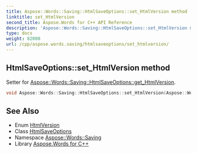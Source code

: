 ```yaml
---
title: Aspose::Words::Saving::HtmlSaveOptions::set_HtmlVersion method
linktitle: set_HtmlVersion
second_title: Aspose.Words for C++ API Reference
description: 'Aspose::Words::Saving::HtmlSaveOptions::set_HtmlVersion method. Setter for Aspose::Words::Saving::HtmlSaveOptions::get_HtmlVersion in C++.'
type: docs
weight: 82000
url: /cpp/aspose.words.saving/htmlsaveoptions/set_htmlversion/
---
```

## HtmlSaveOptions::set_HtmlVersion method


Setter for [Aspose::Words::Saving::HtmlSaveOptions::get_HtmlVersion](../get_htmlversion/).

```cpp
void Aspose::Words::Saving::HtmlSaveOptions::set_HtmlVersion(Aspose::Words::Saving::HtmlVersion value)
```

## See Also

* Enum [HtmlVersion](../../htmlversion/)
* Class [HtmlSaveOptions](../)
* Namespace [Aspose::Words::Saving](../../)
* Library [Aspose.Words for C++](../../../)
